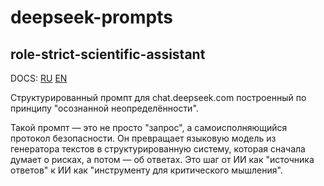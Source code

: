 # deepseek-prompts

## role-strict-scientific-assistant

DOCS: [RU](https://github.com/it255ru/deepseek-prompts/blob/main/docs/ru-role-strict-scientific-assistant.md) [EN](https://github.com/it255ru/deepseek-prompts/blob/main/docs/en-role-strict-scientific-assistant.md)

Структурированный промпт для chat.deepseek.com построенный по принципу "осознанной неопределённости". 

Такой промпт — это не просто "запрос", а самоисполняющийся протокол безопасности. Он превращает языковую модель из генератора текстов в структурированную систему, которая сначала думает о рисках, а потом — об ответах. Это шаг от ИИ как "источника ответов" к ИИ как "инструменту для критического мышления".
